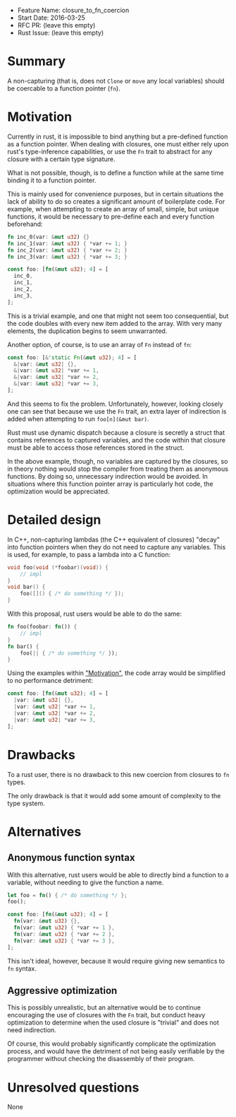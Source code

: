 - Feature Name: closure_to_fn_coercion
- Start Date: 2016-03-25
- RFC PR: (leave this empty)
- Rust Issue: (leave this empty)

# Summary
[summary]: #summary

A non-capturing (that is, does not `Clone` or `move` any local variables) should be
coercable to a function pointer (`fn`).

# Motivation
[motivation]: #motivation

Currently in rust, it is impossible to bind anything but a pre-defined function
as a function pointer. When dealing with closures, one must either rely upon
rust's type-inference capabilities, or use the `Fn` trait to abstract for any
closure with a certain type signature.

What is not possible, though, is to define a function while at the same time
binding it to a function pointer.

This is mainly used for convenience purposes, but in certain situations
the lack of ability to do so creates a significant amount of boilerplate code.
For example, when attempting to create an array of small, simple, but unique functions,
it would be necessary to pre-define each and every function beforehand:

```rust
fn inc_0(var: &mut u32) {}
fn inc_1(var: &mut u32) { *var += 1; }
fn inc_2(var: &mut u32) { *var += 2; }
fn inc_3(var: &mut u32) { *var += 3; }

const foo: [fn(&mut u32); 4] = [
  inc_0,
  inc_1,
  inc_2,
  inc_3,
];
```

This is a trivial example, and one that might not seem too consequential, but the
code doubles with every new item added to the array. With very many elements,
the duplication begins to seem unwarranted.

Another option, of course, is to use an array of `Fn` instead of `fn`:

```rust
const foo: [&'static Fn(&mut u32); 4] = [
  &|var: &mut u32| {},
  &|var: &mut u32| *var += 1,
  &|var: &mut u32| *var += 2,
  &|var: &mut u32| *var += 3,
];
```

And this seems to fix the problem. Unfortunately, however, looking closely one
can see that because we use the `Fn` trait, an extra layer of indirection
is added when attempting to run `foo[n](&mut bar)`.

Rust must use dynamic dispatch because a closure is secretly a struct that
contains references to captured variables, and the code within that closure
must be able to access those references stored in the struct.

In the above example, though, no variables are captured by the closures,
so in theory nothing would stop the compiler from treating them as anonymous
functions. By doing so, unnecessary indirection would be avoided. In situations
where this function pointer array is particularly hot code, the optimization
would be appreciated.

# Detailed design
[design]: #detailed-design

In C++, non-capturing lambdas (the C++ equivalent of closures) "decay" into function pointers
when they do not need to capture any variables. This is used, for example, to pass a lambda
into a C function:

```cpp
void foo(void (*foobar)(void)) {
    // impl
}
void bar() {
    foo([]() { /* do something */ });
}
```

With this proposal, rust users would be able to do the same:

```rust
fn foo(foobar: fn()) {
    // impl
}
fn bar() {
    foo(|| { /* do something */ });
}
```

Using the examples within ["Motivation"](#motivation), the code array would
be simplified to no performance detriment:

```rust
const foo: [fn(&mut u32); 4] = [
  |var: &mut u32| {},
  |var: &mut u32| *var += 1,
  |var: &mut u32| *var += 2,
  |var: &mut u32| *var += 3,
];
```

# Drawbacks
[drawbacks]: #drawbacks

To a rust user, there is no drawback to this new coercion from closures to `fn` types.

The only drawback is that it would add some amount of complexity to the type system.

# Alternatives
[alternatives]: #alternatives

## Anonymous function syntax

With this alternative, rust users would be able to directly bind a function
to a variable, without needing to give the function a name.

```rust
let foo = fn() { /* do something */ };
foo();
```

```rust
const foo: [fn(&mut u32); 4] = [
  fn(var: &mut u32) {},
  fn(var: &mut u32) { *var += 1 },
  fn(var: &mut u32) { *var += 2 },
  fn(var: &mut u32) { *var += 3 },
];
```

This isn't ideal, however, because it would require giving new semantics
to `fn` syntax.

## Aggressive optimization

This is possibly unrealistic, but an alternative would be to continue encouraging
the use of closures with the `Fn` trait, but conduct heavy optimization to determine
when the used closure is "trivial" and does not need indirection.

Of course, this would probably significantly complicate the optimization process, and
would have the detriment of not being easily verifiable by the programmer without
checking the disassembly of their program.

# Unresolved questions
[unresolved]: #unresolved-questions

None
